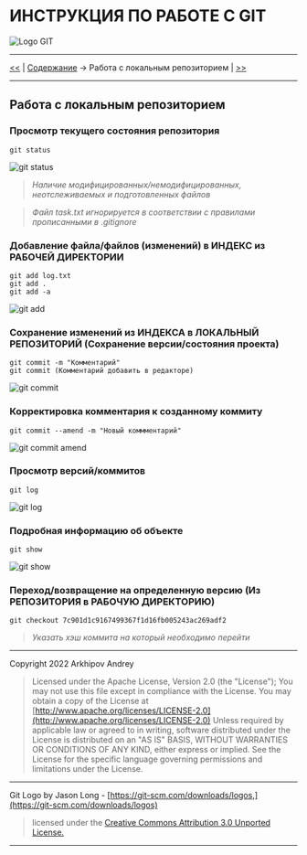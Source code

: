 # ИНСТРУКЦИЯ ПО РАБОТЕ С GIT

![Logo GIT](img/Git-Logo-1788C.png)

---

[<<](ignor-git.md) | [Содержание](../readme.md) -> Работа с локальным репозиторием | [>>](branch-git.md)

---

## Работа с локальным репозиторием

### Просмотр текущего состояния репозитория

```
git status
```

![git status](img/git-status.png)

> _Наличие модифицированных/немодифицированных, неотслеживаемых и подготовленных файлов_

> _Файл task.txt игнорируется в соответствии с правилами прописанными в .gitignore_

### Добавление файла/файлов (изменений) в ИНДЕКС из РАБОЧЕЙ ДИРЕКТОРИИ

```
git add log.txt
git add .
git add -a
```

![git add](img/git-add.png)

### Сохранение изменений из ИНДЕКСА в ЛОКАЛЬНЫЙ РЕПОЗИТОРИЙ (Сохранение версии/состояния проекта)

```
git commit -m "Комментарий"
git commit (Комментарий добавить в редакторе)
```

![git commit](img/git-commit.png)

### Корректировка комментария к созданному коммиту

```
git commit --amend -m "Новый коммментарий"
```

![git commit amend](img/git-commit-amend.png)

### Просмотр версий/коммитов

```
git log
```

![git log](img/git-log.png)

### Подробная информацию об объекте

```
git show
```

![git show](img/git-show.png)

### Переход/возвращение на определенную версию (Из РЕПОЗИТОРИЯ в РАБОЧУЮ ДИРЕКТОРИЮ)

```
git checkout 7c901d1c9167499367f1d16fb005243ac269adf2
```

> _Указать хэш коммита на который необходимо перейти_

---

Copyright 2022 Arkhipov Andrey

> Licensed under the Apache License, Version 2.0 (the "License");
> You may not use this file except in compliance with the License.
> You may obtain a copy of the License at
> [http://www.apache.org/licenses/LICENSE-2.0](http://www.apache.org/licenses/LICENSE-2.0)
> Unless required by applicable law or agreed to in writing, software distributed under the License is distributed on an "AS IS" BASIS, WITHOUT WARRANTIES OR CONDITIONS OF ANY KIND, either express or implied.
> See the License for the specific language governing permissions and limitations under the License.

---

Git Logo by Jason Long - [https://git-scm.com/downloads/logos,](https://git-scm.com/downloads/logos)

> licensed under the [Creative Commons Attribution 3.0 Unported License.](https://creativecommons.org/licenses/by/3.0/)

---

